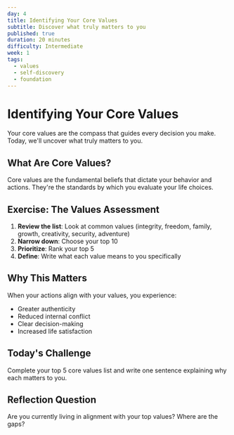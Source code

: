 ```yaml
---
day: 4
title: Identifying Your Core Values
subtitle: Discover what truly matters to you
published: true
duration: 20 minutes
difficulty: Intermediate
week: 1
tags:
  - values
  - self-discovery
  - foundation
---
```


# Identifying Your Core Values

Your core values are the compass that guides every decision you make. Today, we'll uncover what truly matters to you.

## What Are Core Values?

Core values are the fundamental beliefs that dictate your behavior and actions. They're the standards by which you evaluate your life choices.

## Exercise: The Values Assessment

1. **Review the list**: Look at common values (integrity, freedom, family, growth, creativity, security, adventure)
2. **Narrow down**: Choose your top 10
3. **Prioritize**: Rank your top 5
4. **Define**: Write what each value means to you specifically

## Why This Matters

When your actions align with your values, you experience:
- Greater authenticity
- Reduced internal conflict
- Clear decision-making
- Increased life satisfaction

## Today's Challenge

Complete your top 5 core values list and write one sentence explaining why each matters to you.

## Reflection Question

Are you currently living in alignment with your top values? Where are the gaps?
